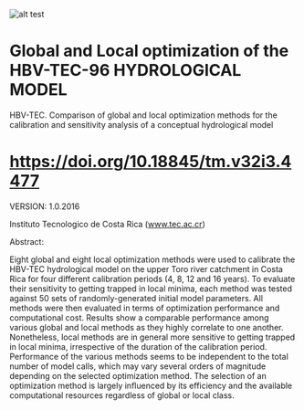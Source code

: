 ![alt test](/FIG_TM_02.png.png)

# Global and Local optimization of the HBV-TEC-96 HYDROLOGICAL MODEL

HBV-TEC. Comparison of global and local optimization methods for the calibration and sensitivity analysis of a conceptual hydrological model

# https://doi.org/10.18845/tm.v32i3.4477

VERSION: 1.0.2016

Instituto Tecnologico de Costa Rica (www.tec.ac.cr)

Abstract:

Eight global and eight local optimization methods were used to calibrate the HBV-TEC
hydrological model on the upper Toro river catchment in Costa Rica for four different calibration
periods (4, 8, 12 and 16 years). To evaluate their sensitivity to getting trapped in local minima,
each method was tested against 50 sets of randomly-generated initial model parameters. All
methods were then evaluated in terms of optimization performance and computational cost.
Results show a comparable performance among various global and local methods as they highly
correlate to one another. Nonetheless, local methods are in general more sensitive to getting
trapped in local minima, irrespective of the duration of the calibration period. Performance of the
various methods seems to be independent to the total number of model calls, which may vary
several orders of magnitude depending on the selected optimization method. The selection of
an optimization method is largely influenced by its efficiency and the available computational
resources regardless of global or local class.

